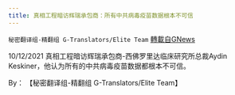 ```yaml
---
title: 真相工程暗访辉瑞承包商：所有中共病毒疫苗数据根本不可信
---
```

`秘密翻译组-精翻组 G-Translators/Elite Team` [轉載自GNews](https://gnews.org/zh-hans/1593181/)

10/12/2021 真相工程暗访辉瑞承包商-西佛罗里达临床研究所总裁Aydin Keskiner，他认为所有的中共病毒疫苗数据都根本不可信。

By： 【秘密翻译组-精翻组 G-Translators/Elite Team】
